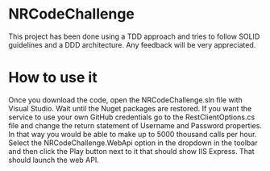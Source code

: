 # NRCodeChallenge

This project has been done using a TDD approach and tries to follow SOLID guidelines and a DDD architecture. Any feedback will be very appreciated.

# How to use it
Once you download the code, open the NRCodeChallenge.sln file with Visual Studio.
Wait until the Nuget packages are restored.
If you want the service to use your own GitHub credentials go to the RestClientOptions.cs file and change the return statement of Username and Password properties. In that way you would be able to make up to 5000 thousand calls per hour.
Select the NRCodeChallenge.WebApi option in the dropdown in the toolbar and then click the Play button next to it that should show IIS Express. That should launch the web API.
 
